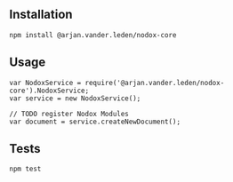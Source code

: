 ## Installation

  `npm install @arjan.vander.leden/nodox-core`

## Usage

    var NodoxService = require('@arjan.vander.leden/nodox-core').NodoxService;
    var service = new NodoxService();

    // TODO register Nodox Modules
    var document = service.createNewDocument();


## Tests

  `npm test`


